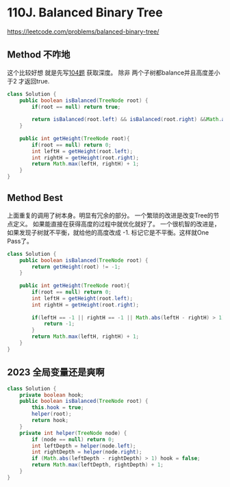# 110J. Balanced Binary Tree
https://leetcode.com/problems/balanced-binary-tree/

## Method 不咋地

这个比较好想
就是先写[104题](leetCode-104-Maximum-Depth-of-Binary-Tree.md) 获取深度。
除非 两个子树都balance并且高度差小于2 才返回true.
```java
class Solution {
    public boolean isBalanced(TreeNode root) {
        if(root == null) return true;
        
        return isBalanced(root.left) && isBalanced(root.right) &&Math.abs( getHeight(root.left) - getHeight(root.right) ) < 2;
    }
    
    public int getHeight(TreeNode root){
        if(root == null) return 0;
        int leftH = getHeight(root.left);
        int rightH = getHeight(root.right);
        return Math.max(leftH, rightH) + 1;
    }
}
```
## Method Best
上面重复的调用了树本身。明显有冗余的部分。
一个繁琐的改进是改变Tree的节点定义。
如果能直接在获得高度的过程中就优化就好了。
一个很机智的改进是，如果发现子树就不平衡，就给他的高度改成 -1. 标记它是不平衡。这样就One Pass了。
```java
class Solution {
    public boolean isBalanced(TreeNode root) {
        return getHeight(root) != -1;
    }
    
    public int getHeight(TreeNode root){
        if(root == null) return 0;
        int leftH = getHeight(root.left);
        int rightH = getHeight(root.right);
        
        if(leftH == -1 || rightH == -1 || Math.abs(leftH - rightH) > 1){
            return -1;
        }
        return Math.max(leftH, rightH) + 1;
    }
}
```



## 2023 全局变量还是爽啊 

```java
class Solution {
    private boolean hook;
    public boolean isBalanced(TreeNode root) {
        this.hook = true;
        helper(root);
        return hook;
    }
    private int helper(TreeNode node) {
        if (node == null) return 0;
        int leftDepth = helper(node.left); 
        int rightDepth = helper(node.right);
        if (Math.abs(leftDepth - rightDepth) > 1) hook = false;
        return Math.max(leftDepth, rightDepth) + 1;
    }
}
```